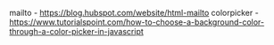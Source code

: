 mailto - https://blog.hubspot.com/website/html-mailto
colorpicker - https://www.tutorialspoint.com/how-to-choose-a-background-color-through-a-color-picker-in-javascript
